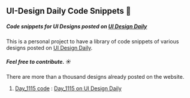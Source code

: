 ## UI-Design Daily Code Snippets 🌈

##### Code snippets for UI Designs posted on [UI Design Daily](https://uidesigndaily.com)

This is a personal project to have a library of code snippets of various designs posted on [UI Design Daily](https://uidesigndaily.com).

##### Feel free to contribute. ☀️
There are more than a thousand designs already posted on the website.




1.  [Day_1115 code](https://github.com/ARitik/ui-design-daily-snippets/tree/master/day_1115) : [Day_1115 on UI Design Daily](https://uidesigndaily.com/posts/sketch-share-card-modal-pop-up-day-1115)